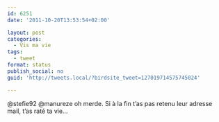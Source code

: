 ```yaml
---
id: 6251
date: '2011-10-20T13:53:54+02:00'

layout: post
categories:
  - Vis ma vie
tags:
  - tweet
format: status
publish_social: no
guid: 'http://tweets.local/?birdsite_tweet=127019714575745024'

---
```


@stefie92 @manureze oh merde. Si à la fin t’as pas retenu leur adresse mail, t’as raté ta vie…